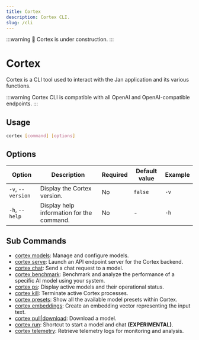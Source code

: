 ```yaml
---
title: Cortex
description: Cortex CLI.
slug: /cli
---
```


:::warning
🚧 Cortex is under construction.
:::

# Cortex

Cortex is a CLI tool used to interact with the Jan application and its various functions.

:::warning
Cortex CLI is compatible with all OpenAI and OpenAI-compatible endpoints.
:::

## Usage

```bash
cortex [command] [options]
```

## Options

| Option            | Description                               | Required | Default value | Example |
| ----------------- | ----------------------------------------- | -------- | ------------- | ------- |
| `-v`, `--version` | Display the Cortex version.               | No       | `false`       | `-v`    |
| `-h`, `--help`    | Display help information for the command. | No       | -             | `-h`    |

## Sub Commands

- [cortex models](/docs/cli/models): Manage and configure models.
- [cortex serve](/docs/cli/serve): Launch an API endpoint server for the Cortex backend.
- [cortex chat](/docs/cli/chat): Send a chat request to a model.
- [cortex benchmark](/docs/cli/benchmark): Benchmark and analyze the performance of a specific AI model using your system.
- [cortex ps](/docs/cli/ps): Display active models and their operational status.
- [cortex kill](/docs/cli/kill): Terminate active Cortex processes.
- [cortex presets](/docs/cli/presets): Show all the available model presets within Cortex.
- [cortex embeddings](/docs/cli/embeddings): Create an embedding vector representing the input text.
- [cortex pull|download](/docs/cli/pull): Download a model.
- [cortex run](/docs/cli/run): Shortcut to start a model and chat **(EXPERIMENTAL)**.
- [cortex telemetry](/docs/cli/telemetry): Retrieve telemetry logs for monitoring and analysis.
